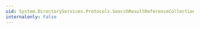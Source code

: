 ```yaml
---
uid: System.DirectoryServices.Protocols.SearchResultReferenceCollection.IndexOf(System.DirectoryServices.Protocols.SearchResultReference)
internalonly: False
---
```

